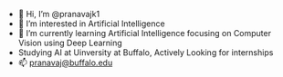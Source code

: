 - 👋 Hi, I’m @pranavajk1
- 👀 I’m interested in Artificial Intelligence
- 🌱 I’m currently learning Artificial Intelligence focusing on Computer Vision using Deep Learning
- Studying AI at Uinversity at Buffalo, Actively Looking for internships
- 📫 pranavaj@buffalo.edu

<!---
pranavajk1/pranavajk1 is a ✨ special ✨ repository because its `README.md` (this file) appears on your GitHub profile.
You can click the Preview link to take a look at your changes.
--->
